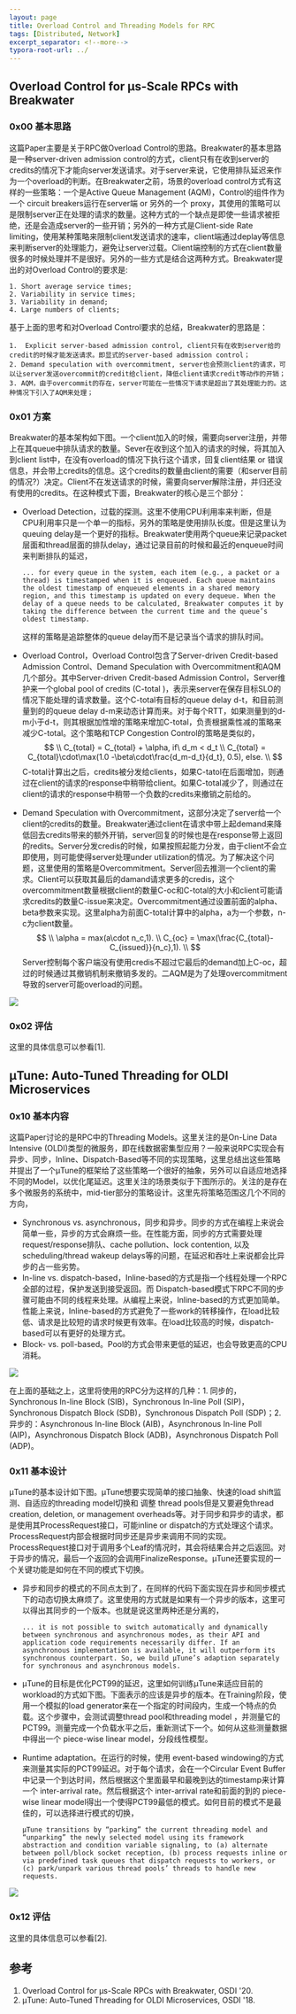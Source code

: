 ```yaml
---
layout: page
title: Overload Control and Threading Models for RPC
tags: [Distributed, Network]
excerpt_separator: <!--more-->
typora-root-url: ../
---
```


## Overload Control for μs-Scale RPCs with Breakwater

### 0x00 基本思路

  这篇Paper主要是关于RPC做Overload Control的思路。Breakwater的基本思路是一种server-driven admission control的方式，client只有在收到server的credits的情况下才能向server发送请求。对于server来说，它使用排队延迟来作为一个overload的判断。在Breakwater之前，场景的overload control方式有这样的一些策略：一个是Active Queue Management (AQM)，Control的组件作为一个 circuit breakers运行在server端 or 另外的一个 proxy，其使用的策略可以是限制server正在处理的请求的数量。这种方式的一个缺点是即使一些请求被拒绝，还是会造成server的一些开销；另外的一种方式是Client-side Rate limiting，使用某种策略来限制client发送请求的速率，client端通过deplay等信息来判断server的处理能力，避免让server过载。Client端控制的方式在client数量很多的时候处理并不是很好。另外的一些方式是结合这两种方式。Breakwater提出的对Overload Control的要求是:

```
1. Short average service times;
2. Variability in service times;
3. Variability in demand;
4. Large numbers of clients;
```

基于上面的思考和对Overload Control要求的总结，Breakwater的思路是：

```
1.  Explicit server-based admission control, client只有在收到server给的credit的时候才能发送请求。即显式的server-based admission control；
2. Demand speculation with overcommitment, server也会预测client的请求，可以让server发送overcommit的credit给client，降低client请求credit等动作的开销；
3. AQM，由于overcommit的存在，server可能在一些情况下请求是超出了其处理能力的。这种情况下引入了AQM来处理；
```

### 0x01 方案

Breakwater的基本架构如下图。一个client加入的时候，需要向server注册，并带上在其queue中排队请求的数量。Sever在收到这个加入的请求的时候，将其加入到client list中，在没有overload的情况下执行这个请求，回复client结果 or 错误信息，并会带上credits的信息。这个credits的数量由client的需要（和server目前的情况?）决定。Client不在发送请求的时候，需要向server解除注册，并归还没有使用的credits。在这种模式下面，Breakwater的核心是三个部分：

* Overload Detection，过载的探测。这里不使用CPU利用率来判断，但是CPU利用率只是一个单一的指标，另外的策略是使用排队长度。但是这里认为queuing delay是一个更好的指标。Breakwater使用两个queue来记录packet层面和thread层面的排队delay，通过记录目前的时候和最近的enqueue时间来判断排队的延迟，

  ```
  ... for every queue in the system, each item (e.g., a packet or a thread) is timestamped when it is enqueued. Each queue maintains the oldest timestamp of enqueued elements in a shared memory region, and this timestamp is updated on every dequeue. When the delay of a queue needs to be calculated, Breakwater computes it by taking the difference between the current time and the queue’s oldest timestamp.
  ```

   这样的策略是追踪整体的queue delay而不是记录当个请求的排队时间。

* Overload Control，Overload Control包含了Server-driven Credit-based Admission Control、Demand Speculation with Overcommitment和AQM几个部分。其中Server-driven Credit-based Admission Control，Server维护来一个global pool of credits (C-total )，表示来server在保存目标SLO的情况下能处理的请求数量。这个C-total有目标的queue delay d-t，和目前测量到的的queue delay d-m来动态计算而来。对于每个RTT，如果测量到的d-m小于d-t，则其根据加性增的策略来增加C-total，负责根据乘性减的策略来减少C-total。这个策略和TCP Congestion Control的策略是类似的，
  $$
  \\ C_{total} = C_{total} + \alpha, if\ d_m < d_t \\
     C_{total} = C_{total}\cdot\max(1.0 -\beta\cdot\frac{d_m-d_t}{d_t}, 0.5), else. \\
  $$
   C-total计算出之后，credits被分发给clients，如果C-tatol在后面增加，则通过在client的请求的response中稍带给client。如果C-total减少了，则通过在client的请求的response中稍带一个负数的credits来撤销之前给的。

* Demand Speculation with Overcommitment，这部分决定了server给一个client的credits的数量。Breakwater通过client在请求中带上起demand来降低回去credits带来的额外开销，server回复的时候也是在response带上返回的redits。Server分发credis的时候，如果按照起能力分发，由于client不会立即使用，则可能使得server处理under utilization的情况。为了解决这个问题，这里使用的策略是Overcommitment。Server回去推测一个client的需求。Client可以获取其最后的damand请求更多的credis，这个overcommitment数量根据client的数量C-oc和C-total的大小和client可能请求credits的数量C-issue来决定。Overcommitment通过设置前面的alpha、beta参数来实现。这里alpha为前面C-total计算中的alpha，a为一个参数，n-c为client数量。
  $$
  \\ \alpha = max(a\cdot n_c,1). \\ 
  C_{oc} = \max(\frac{C_{total}-C_{issued}}{n_c},1). \\
  $$
  Server控制每个客户端没有使用credis不超过它最后的demand加上C-oc，超过的时候通过其撤销机制来撤销多发的。二AQM是为了处理overcommitment导致的server可能overload的问题。

![](/assets/png/breakwater-arch.png)

### 0x02 评估

 这里的具体信息可以参看[1].

## μTune: Auto-Tuned Threading for OLDI Microservices

### 0x10 基本内容

 这篇Paper讨论的是RPC中的Threading Models。这里关注的是On-Line Data Intensive (OLDI)类型的微服务，即在线数据密集型应用？一般来说RPC实现会有异步、同步，Inline、Dispatch-Based等不同的实现策略，这里总结出这些策略并提出了一个μTune的框架给了这些策略一个很好的抽象，另外可以自适应地选择不同的Model，以优化尾延迟。这里关注的场景类似于下图所示的。关注的是存在多个微服务的系统中，mid-tier部分的策略设计。这里先将策略范围这几个不同的方向，

* Synchronous vs. asynchronous，同步和异步。同步的方式在编程上来说会简单一些，异步的方式会麻烦一些。在性能方面，同步的方式需要处理request/response排队、cache pollution、lock contention, 以及 scheduling/thread wakeup delays等的问题，在延迟和吞吐上来说都会比异步的占一些劣势。
* In-line vs. dispatch-based，Inline-based的方式是指一个线程处理一个RPC全部的过程，保护发送到接受返回。而 Dispatch-based模式下RPC不同的步骤可能由不同的线程来处理。从编程上来说，Inline-based的方式更加简单。性能上来说，Inline-based的方式避免了一些work的转移操作，在load比较低、请求是比较短的请求时候更有效率。在load比较高的时候，dispatch-based可以有更好的处理方式。
* Block- vs. poll-based。Pool的方式会带来更低的延迟，也会导致更高的CPU消耗。

![](/assets/png/utune-arch.png)

在上面的基础之上，这里将使用的RPC分为这样的几种：1. 同步的，Synchronous In-line Block (SIB)，Synchronous In-line Poll (SIP)，Synchronous Dispatch Block (SDB)，Synchronous Dispatch Poll (SDP)；2. 异步的：Asynchronous In-line Block (AIB)，Asynchronous In-line Poll (AIP)，Asynchronous Dispatch Block (ADB)，Asynchronous Dispatch Poll (ADP)。

### 0x11 基本设计

 μTune的基本设计如下图。μTune想要实现简单的接口抽象、快速的load shift监测、自适应的threading model切换和 调整 thread pools但是又要避免thread creation, deletion, or management overheads等。对于同步和异步的请求，都是使用其ProcessRequest接口，可能inline or dispatch的方式处理这个请求。ProcessRequest内部会根据时同步还是异步来调用不同的实现。ProcessRequest接口对于调用多个Leaf的情况时，其会将结果合并之后返回。对于异步的情况，最后一个返回的会调用FinalizeResponse。μTune还要实现的一个关键功能是如何在不同的模式下切换。

* 异步和同步的模式的不同点太到了，在同样的代码下面实现在异步和同步模式下的动态切换太麻烦了。这里使用的方式就是如果有一个异步的版本，这里可以得出其同步的一个版本。也就是说这里两种还是分离的，

  ```
  ... it is not possible to switch automatically and dynamically between synchronous and asynchronous modes, as their API and application code requirements necessarily differ. If an asynchronous implementation is available, it will outperform its synchronous counterpart. So, we build μTune’s adaption separately for synchronous and asynchronous models.
  ```

* μTune的目标是优化PCT99的延迟，这里如何训练μTune来适应目前的workload的方式如下图。下面表示的应该是异步的版本。在Training阶段，使用一个模拟的load generator来在一个指定的时间段内，生成一个特点的负载。这个步骤中，会测试调整thread pool和threading model ，并测量它的PCT99。测量完成一个负载水平之后，重新测试下一个。如何从这些测量数据中得出一个 piece-wise linear model，分段线性模型。

* Runtime adaptation。在运行的时候，使用 event-based windowing的方式来测量其实际的PCT99延迟。对于每个请求，会在一个Circular Event Buffer中记录一个到达时间，然后根据这个里面最早和最晚到达的timestamp来计算一个 inter-arrival rate。然后根据这个 inter-arrival rate和前面的到的 piece-wise linear model得出一个使得PCT99最低的模式。如何目前的模式不是最佳的，可以选择进行模式的切换，

  ```
  μTune transitions by “parking” the current threading model and “unparking” the newly selected model using its framework abstraction and condition variable signaling, to (a) alternate between poll/block socket reception, (b) process requests inline or via predefined task queues that dispatch requests to workers, or (c) park/unpark various thread pools’ threads to handle new requests. 
  ```

![](/assets/png/utune-design.png)

### 0x12 评估

 这里的具体信息可以参看[2].

## 参考

1. Overload Control for μs-Scale RPCs with Breakwater, OSDI '20.
2. μTune: Auto-Tuned Threading for OLDI Microservices, OSDI '18.

